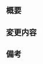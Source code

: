 ## 概要

<!-- 変更の目的 もしくは 関連する Issue 番号 -->

## 変更内容

<!-- ビューの変更がある場合はスクショによる比較などがあるとわかりやすい -->


## 備考

<!-- レビューをする際に見てほしい点、ローカル環境で試す際の注意点、など -->
